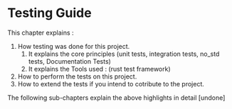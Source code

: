 # Testing Guide


This chapter explains :
1. How testing was done for this project.
   1. It explains the core principles (unit tests, integration tests, no_std tests, Documentation Tests)
   2. It explains the Tools used : (rust test framework)
2. How to perform the tests on this project.
3. How to extend the tests if you intend to cotribute to the project.


The following sub-chapters explain the above highlights in detail [undone]